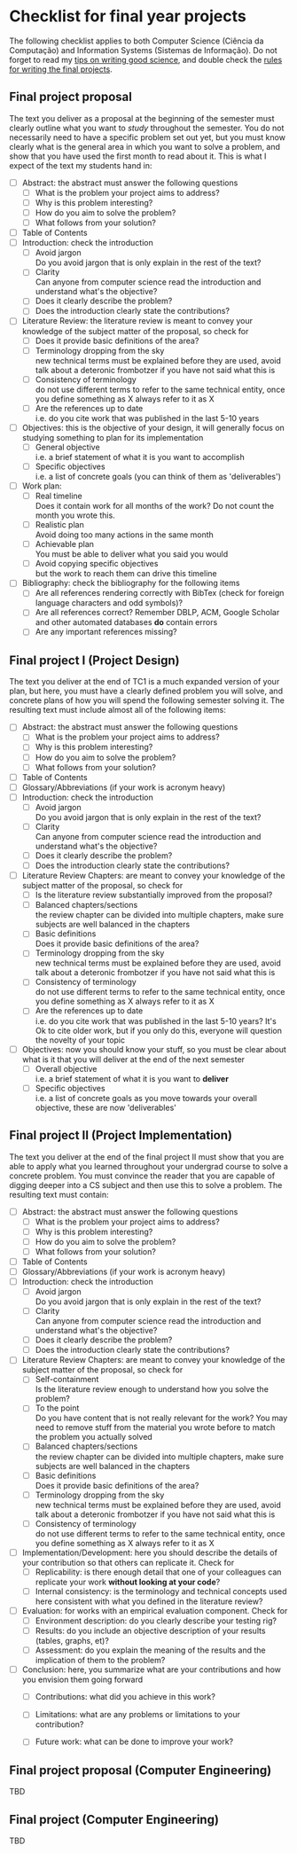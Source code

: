 # Checklist for final year projects

The following checklist applies to both Computer Science (Ciência da Computação) and Information Systems (Sistemas de Informação). Do not forget to read my [tips on writing good science](http://www.meneguzzi.eu/felipe/writing.shtml), and double check the [rules for writing the final projects](http://www.inf.pucrs.br/~coordtc/NormasTC1.htm).

## Final project proposal

The text you deliver as a proposal at the beginning of the semester must clearly outline what you want to *study* throughout the semester. You do not necessarily need to have a specific problem set out yet, but you must know clearly what is the general area in which you want to solve a problem, and show that you have used the first month to read about it. This is what I expect of the text my students hand in:

- [ ] Abstract: the abstract must answer the following questions
	- [ ] What is the problem your project aims to address?
	- [ ] Why is this problem interesting?
	- [ ] How do you aim to solve the problem?
	- [ ] What follows from your solution?
- [ ] Table of Contents
- [ ] Introduction: check the introduction 
	- [ ] Avoid jargon <br/> Do you avoid jargon that is only explain in the rest of the text?
	- [ ] Clarity <br/> Can anyone from computer science read the introduction and understand what's the objective?
	- [ ] Does it clearly describe the problem?
	- [ ] Does the introduction clearly state the contributions?
- [ ] Literature Review: the literature review is meant to convey your knowledge of the subject matter of the proposal, so check for
	- [ ] Does it provide basic definitions of the area?
	- [ ] Terminology dropping from the sky <br/> new technical terms must be explained before they are used, avoid talk about a deteronic frombotzer if you have not said what this is
	- [ ] Consistency of terminology  <br/> do not use different terms to refer to the same technical entity, once you define something as X always refer to it as X
	- [ ] Are the references up to date <br/> i.e. do you cite work that was published in the last 5-10 years
- [ ] Objectives: this is the objective of your design, it will generally focus on studying something to plan for its implementation
	- [ ] General objective <br/> i.e. a brief statement of what it is you want to accomplish
	- [ ] Specific objectives <br/> i.e. a list of concrete goals (you can think of them as 'deliverables')
- [ ] Work plan: 
	- [ ] Real timeline <br/> Does it contain work for all months of the work? Do not count the month you wrote this.
	- [ ] Realistic plan <br/> Avoid doing too many actions in the same month
	- [ ] Achievable plan <br/> You must be able to deliver what you said you would
	- [ ] Avoid copying specific objectives <br/> but the work to reach them can drive this timeline
- [ ] Bibliography: check the bibliography for the following items
	- [ ] Are all references rendering correctly with BibTex (check for foreign language characters and odd symbols)?
	- [ ] Are all references correct? Remember DBLP, ACM, Google Scholar and other automated databases **do** contain errors
	- [ ] Are any important references missing?
	
## Final project I (Project Design)

The text you deliver at the end of TC1 is a much expanded version of your plan, but here, you must have a clearly defined problem you will solve, and concrete plans of how you will spend the following semester solving it. 
The resulting text must include almost all of the following items:

- [ ] Abstract: the abstract must answer the following questions
	- [ ] What is the problem your project aims to address?
	- [ ] Why is this problem interesting?
	- [ ] How do you aim to solve the problem?
	- [ ] What follows from your solution?
- [ ] Table of Contents
- [ ] Glossary/Abbreviations (if your work is acronym heavy)
- [ ] Introduction: check the introduction 
	- [ ] Avoid jargon <br/> Do you avoid jargon that is only explain in the rest of the text?
	- [ ] Clarity <br/> Can anyone from computer science read the introduction and understand what's the objective?
	- [ ] Does it clearly describe the problem?
	- [ ] Does the introduction clearly state the contributions?
- [ ] Literature Review Chapters: are meant to convey your knowledge of the subject matter of the proposal, so check for
	- [ ] Is the literature review substantially improved from the proposal?
	- [ ] Balanced chapters/sections <br/> the review chapter can be divided into multiple chapters, make sure subjects are well balanced in the chapters
	- [ ] Basic definitions <br/> Does it provide basic definitions of the area?
	- [ ] Terminology dropping from the sky <br/> new technical terms must be explained before they are used, avoid talk about a deteronic frombotzer if you have not said what this is
	- [ ] Consistency of terminology  <br/> do not use different terms to refer to the same technical entity, once you define something as X always refer to it as X
	- [ ] Are the references up to date <br/> i.e. do you cite work that was published in the last 5-10 years? It's Ok to cite older work, but if you only do this, everyone will question the novelty of your topic
- [ ] Objectives: now you should know your stuff, so you must be clear about what is it that you will deliver at the end of the next semester
	- [ ] Overall objective <br/> i.e. a brief statement of what it is you want to **deliver**
	- [ ] Specific objectives <br/> i.e. a list of concrete goals as you move towards your overall objective, these are now 'deliverables'

## Final project II (Project Implementation)

The text you deliver at the end of the final project II must show that you are able to apply what you learned throughout your undergrad course to solve a concrete problem. You must convince the reader that you are capable of digging deeper into a CS subject and then use this to solve a problem. The resulting text must contain: 

- [ ] Abstract: the abstract must answer the following questions
	- [ ] What is the problem your project aims to address?
	- [ ] Why is this problem interesting?
	- [ ] How do you aim to solve the problem?
	- [ ] What follows from your solution?
- [ ] Table of Contents
- [ ] Glossary/Abbreviations (if your work is acronym heavy)
- [ ] Introduction: check the introduction 
	- [ ] Avoid jargon <br/> Do you avoid jargon that is only explain in the rest of the text?
	- [ ] Clarity <br/> Can anyone from computer science read the introduction and understand what's the objective?
	- [ ] Does it clearly describe the problem?
	- [ ] Does the introduction clearly state the contributions?
- [ ] Literature Review Chapters: are meant to convey your knowledge of the subject matter of the proposal, so check for
	- [ ] Self-containment <br/> Is the literature review enough to understand how you solve the problem?
	- [ ] To the point <br/> Do you have content that is not really relevant for the work? You may need to remove stuff from the material you wrote before to match the problem you actually solved
	- [ ] Balanced chapters/sections <br/> the review chapter can be divided into multiple chapters, make sure subjects are well balanced in the chapters
	- [ ] Basic definitions <br/> Does it provide basic definitions of the area?
	- [ ] Terminology dropping from the sky <br/> new technical terms must be explained before they are used, avoid talk about a deteronic frombotzer if you have not said what this is
	- [ ] Consistency of terminology  <br/> do not use different terms to refer to the same technical entity, once you define something as X always refer to it as X
- [ ] Implementation/Development: here you should describe the details of your contribution so that others can replicate it. Check for
	- [ ] Replicability: is there enough detail that one of your colleagues can replicate your work **without looking at your code**?
	- [ ] Internal consistency: is the terminology and technical concepts used here consistent with what you defined in the literature review?
- [ ] Evaluation: for works with an empirical evaluation component. Check for
	- [ ] Environment description: do you clearly describe your testing rig? 
	- [ ] Results: do you include an objective description of your results (tables, graphs, et)?
	- [ ] Assessment: do you explain the meaning of the results and the implication of them to the problem?
- [ ] Conclusion: here, you summarize what are your contributions and how you envision them going forward
	- [ ] Contributions: what did you achieve in this work?
	- [ ] Limitations: what are any problems or limitations to your contribution?
	- [ ] Future work: what can be done to improve your work?
	

## Final project proposal (Computer Engineering)
TBD

## Final project (Computer Engineering)
TBD